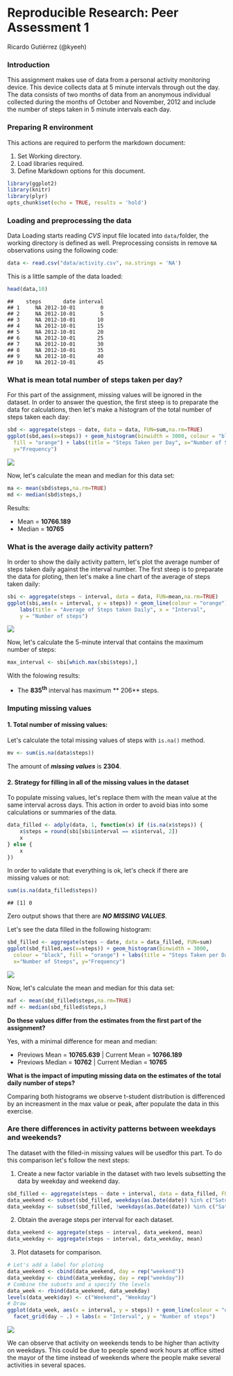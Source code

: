 # Reproducible Research: Peer Assessment 1
Ricardo Gutiérrez (@kyeeh)  

### Introduction

This assignment makes use of data from a personal activity monitoring device. This device collects data at 5 minute intervals through out the day. The data consists of two months of data from an anonymous individual collected during the months of October and November, 2012 and include the number of steps taken in 5 minute intervals each day.


### Preparing R environment
This actions are required to perform the markdown document:

1. Set Working directory.
2. Load libraries required.
3. Define Markdown options for this document.


```r
library(ggplot2)
library(knitr)
library(plyr)
opts_chunk$set(echo = TRUE, results = 'hold')
```


### Loading and preprocessing the data
Data Loading starts reading *CVS* input file located into `data/`folder, the 
working directory is defined as well. Preprocessing consists in remove `NA` 
observations using the following code: 


```r
data <- read.csv("data/activity.csv", na.strings = 'NA')
```

This is a little sample of the data loaded:

```r
head(data,10)
```

```
##    steps       date interval
## 1     NA 2012-10-01        0
## 2     NA 2012-10-01        5
## 3     NA 2012-10-01       10
## 4     NA 2012-10-01       15
## 5     NA 2012-10-01       20
## 6     NA 2012-10-01       25
## 7     NA 2012-10-01       30
## 8     NA 2012-10-01       35
## 9     NA 2012-10-01       40
## 10    NA 2012-10-01       45
```

### What is mean total number of steps taken per day?
For this part of the assignment, missing values will be ignored in the dataset. 
In order to answer the question, the first steep is to preparate the data for 
calculations, then let's make a histogram of the total number of steps taken 
each day: 

```r
sbd <- aggregate(steps ~ date, data = data, FUN=sum,na.rm=TRUE)
ggplot(sbd,aes(x=steps)) + geom_histogram(binwidth = 3000, colour = "black", 
  fill = "orange") + labs(title = "Steps Taken per Day", x="Number of Steeps",
  y="Frequency")
```

![](./PA1_template_files/figure-html/steps_by_day-1.png) 

Now, let's calculate the mean and median for this data set:

```r
ma <- mean(sbd$steps,na.rm=TRUE)
md <- median(sbd$steps,)
```
Results:

* Mean = **10766.189**
* Median = **10765**

### What is the average daily activity pattern?
In order to show the daily activity pattern, let's plot the average number of 
steps taken daily against the interval number. The first steep is to preparate 
the data for ploting, then let's make a line chart of the average of steps taken 
daily: 

```r
sbi <- aggregate(steps ~ interval, data = data, FUN=mean,na.rm=TRUE)
ggplot(sbi,aes(x = interval, y = steps)) + geom_line(colour = "orange") +
    labs(title = "Average of Steps taken Daily", x = "Interval", 
    y = "Number of steps")
```

![](./PA1_template_files/figure-html/steps_by_intervale-1.png) 

Now, let's calculate the 5-minute interval that contains the maximum
number of steps:

```r
max_interval <- sbi[which.max(sbi$steps),]
```
With the folowing results:

* The **835<sup>th</sup>** interval has maximum **
206** steps.

### Imputing missing values

#### 1. Total number of missing values:

Let's calculate the total missing values of steps with `is.na()` method.


```r
mv <- sum(is.na(data$steps))
```

The amount of ***missing values*** is **2304**.

#### 2. Strategy for filling in all of the missing values in the dataset

To populate missing values, let's replace them with the mean value at the same 
interval across days. This action in order to avoid bias into some calculations 
or summaries of the data.


```r
data_filled <- adply(data, 1, function(x) if (is.na(x$steps)) {
    x$steps = round(sbi[sbi$interval == x$interval, 2])
    x
} else {
    x
})
```

In order to validate that everything is ok, let's check if there are  
missing values or not:

```r
sum(is.na(data_filled$steps))
```

```
## [1] 0
```

Zero output shows that there are ***NO MISSING VALUES***.

Let's see the data filled in the following histogram:

```r
sbd_filled <- aggregate(steps ~ date, data = data_filled, FUN=sum)
ggplot(sbd_filled,aes(x=steps)) + geom_histogram(binwidth = 3000, 
  colour = "black", fill = "orange") + labs(title = "Steps Taken per Day", 
  x="Number of Steeps", y="Frequency")
```

![](./PA1_template_files/figure-html/steps_by_date_filled-1.png) 

Now, let's calculate the mean and median for this data set:

```r
maf <- mean(sbd_filled$steps,na.rm=TRUE)
mdf <- median(sbd_filled$steps,)
```

**Do these values differ from the estimates from the first part of the 
assignment?**

Yes, with a minimal difference for mean and median:

* Previows Mean = **10765.639** | 
Current Mean = **10766.189**
* Previows Median = **10762** | 
Current Median = **10765**

**What is the impact of imputing missing data on the estimates of the total 
daily number of steps?**

Comparing both histograms we observe t-student distribution is differenced by an 
increasment in the max value or peak, after populate the data in this exercise.

### Are there differences in activity patterns between weekdays and weekends?

The dataset with the filled-in missing values will be usedfor this part. To do 
this comparison let's follow the next steps:

1. Create a new factor variable in the dataset with two levels subsetting the 
data by weekday and weekend day.

```r
sbd_filled <- aggregate(steps ~ date + interval, data = data_filled, FUN=sum)
data_weekend <- subset(sbd_filled, weekdays(as.Date(date)) %in% c("Saturday", "Sunday"))
data_weekday <- subset(sbd_filled, !weekdays(as.Date(date)) %in% c("Saturday", "Sunday"))
```

2. Obtain the average steps per interval for each dataset.

```r
data_weekend <- aggregate(steps ~ interval, data_weekend, mean)
data_weekday <- aggregate(steps ~ interval, data_weekday, mean)
```

3. Plot datasets for comparison.

```r
# Let's add a label for ploting
data_weekend <- cbind(data_weekend, day = rep("weekend"))
data_weekday <- cbind(data_weekday, day = rep("weekday"))
# Combine the subsets and a specify the levels
data_week <- rbind(data_weekend, data_weekday)
levels(data_week$day) <- c("Weekend", "Weekday")
# Draw
ggplot(data_week, aes(x = interval, y = steps)) + geom_line(colour = "orange") + 
  facet_grid(day ~ .) + labs(x = "Interval", y = "Number of steps")
```

![](./PA1_template_files/figure-html/plot_week_data-1.png) 

We can observe that activity on weekends tends to be higher than activity on 
weekdays. This could be due to people spend work hours at office sitted the 
mayor of the time instead of weekends where the people make several activities 
in several spaces.
